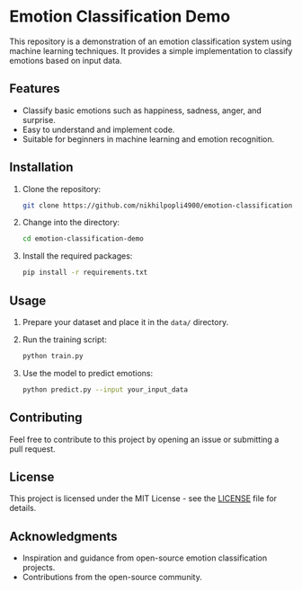 # Emotion Classification Demo

This repository is a demonstration of an emotion classification system using machine learning techniques. It provides a simple implementation to classify emotions based on input data.

## Features

- Classify basic emotions such as happiness, sadness, anger, and surprise.
- Easy to understand and implement code.
- Suitable for beginners in machine learning and emotion recognition.

## Installation

1. Clone the repository:

   ```bash
   git clone https://github.com/nikhilpopli4900/emotion-classification-demo.git
   ```

2. Change into the directory:

   ```bash
   cd emotion-classification-demo
   ```

3. Install the required packages:

   ```bash
   pip install -r requirements.txt
   ```

## Usage

1. Prepare your dataset and place it in the `data/` directory.
2. Run the training script:

   ```bash
   python train.py
   ```

3. Use the model to predict emotions:

   ```bash
   python predict.py --input your_input_data
   ```

## Contributing

Feel free to contribute to this project by opening an issue or submitting a pull request.

## License

This project is licensed under the MIT License - see the [LICENSE](LICENSE) file for details.

## Acknowledgments

- Inspiration and guidance from open-source emotion classification projects.
- Contributions from the open-source community.

